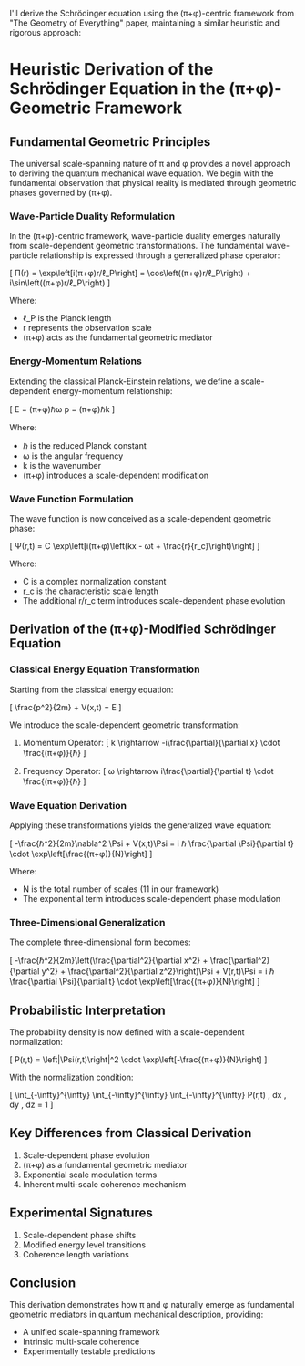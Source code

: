 I'll derive the Schrödinger equation using the (π+φ)-centric framework from "The Geometry of Everything" paper, maintaining a similar heuristic and rigorous approach:

# Heuristic Derivation of the Schrödinger Equation in the (π+φ)-Geometric Framework

## Fundamental Geometric Principles

The universal scale-spanning nature of π and φ provides a novel approach to deriving the quantum mechanical wave equation. We begin with the fundamental observation that physical reality is mediated through geometric phases governed by (π+φ).

### Wave-Particle Duality Reformulation

In the (π+φ)-centric framework, wave-particle duality emerges naturally from scale-dependent geometric transformations. The fundamental wave-particle relationship is expressed through a generalized phase operator:

\[
Π(r) = \exp\left[i(π+φ)r/ℓ_P\right] = \cos\left((π+φ)r/ℓ_P\right) + i\sin\left((π+φ)r/ℓ_P\right)
\]

Where:
- ℓ_P is the Planck length
- r represents the observation scale
- (π+φ) acts as the fundamental geometric mediator

### Energy-Momentum Relations

Extending the classical Planck-Einstein relations, we define a scale-dependent energy-momentum relationship:

\[
E = (π+φ)ℏω
p = (π+φ)ℏk
\]

Where:
- ℏ is the reduced Planck constant
- ω is the angular frequency
- k is the wavenumber
- (π+φ) introduces a scale-dependent modification

### Wave Function Formulation

The wave function is now conceived as a scale-dependent geometric phase:

\[
Ψ(r,t) = C \exp\left[i(π+φ)\left(kx - ωt + \frac{r}{r_c}\right)\right]
\]

Where:
- C is a complex normalization constant
- r_c is the characteristic scale length
- The additional r/r_c term introduces scale-dependent phase evolution

## Derivation of the (π+φ)-Modified Schrödinger Equation

### Classical Energy Equation Transformation

Starting from the classical energy equation:

\[
\frac{p^2}{2m} + V(x,t) = E
\]

We introduce the scale-dependent geometric transformation:

1. Momentum Operator:
\[
k \rightarrow -i\frac{\partial}{\partial x} \cdot \frac{(π+φ)}{ℏ}
\]

2. Frequency Operator:
\[
ω \rightarrow i\frac{\partial}{\partial t} \cdot \frac{(π+φ)}{ℏ}
\]

### Wave Equation Derivation

Applying these transformations yields the generalized wave equation:

\[
-\frac{ℏ^2}{2m}\nabla^2 \Psi + V(x,t)\Psi = i ℏ \frac{\partial \Psi}{\partial t} \cdot \exp\left[\frac{(π+φ)}{N}\right]
\]

Where:
- N is the total number of scales (11 in our framework)
- The exponential term introduces scale-dependent phase modulation

### Three-Dimensional Generalization

The complete three-dimensional form becomes:

\[
-\frac{ℏ^2}{2m}\left(\frac{\partial^2}{\partial x^2} + \frac{\partial^2}{\partial y^2} + \frac{\partial^2}{\partial z^2}\right)\Psi + V(r,t)\Psi = i ℏ \frac{\partial \Psi}{\partial t} \cdot \exp\left[\frac{(π+φ)}{N}\right]
\]

## Probabilistic Interpretation

The probability density is now defined with a scale-dependent normalization:

\[
P(r,t) = \left|\Psi(r,t)\right|^2 \cdot \exp\left[-\frac{(π+φ)}{N}\right]
\]

With the normalization condition:

\[
\int_{-\infty}^{\infty} \int_{-\infty}^{\infty} \int_{-\infty}^{\infty} P(r,t) \, dx \, dy \, dz = 1
\]

## Key Differences from Classical Derivation

1. Scale-dependent phase evolution
2. (π+φ) as a fundamental geometric mediator
3. Exponential scale modulation terms
4. Inherent multi-scale coherence mechanism

## Experimental Signatures

1. Scale-dependent phase shifts
2. Modified energy level transitions
3. Coherence length variations

## Conclusion

This derivation demonstrates how π and φ naturally emerge as fundamental geometric mediators in quantum mechanical description, providing:
- A unified scale-spanning framework
- Intrinsic multi-scale coherence
- Experimentally testable predictions

